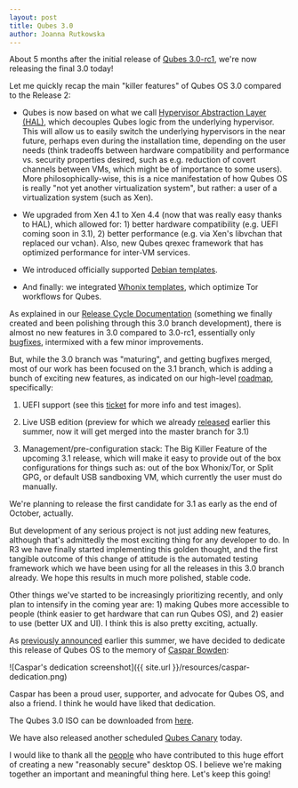 ```yaml
---
layout: post
title: Qubes 3.0
author: Joanna Rutkowska
---
```


About 5 months after the initial release of [Qubes 3.0-rc1](http://blog.invisiblethings.org/2015/04/23/qubes-30rc1-and-roadmap.html), we're
now releasing the final 3.0 today!

Let me quickly recap the main "killer features" of Qubes OS 3.0 compared to the
Release 2:

* Qubes is now based on what we call [Hypervisor Abstraction Layer
  (HAL)](http://blog.invisiblethings.org/2013/03/21/introducing-qubes-odyssey-framework.html),
  which decouples Qubes logic from the underlying hypervisor. This will allow us
  to easily switch the underlying hypervisors in the near future, perhaps even
  during the installation time, depending on the user needs (think tradeoffs
  between hardware compatibility and performance vs. security properties
  desired, such as e.g.  reduction of covert channels between VMs, which might
  be of importance to some users). More philosophically-wise, this is a nice
  manifestation of how Qubes OS is really "not yet another virtualization
  system", but rather: a user of a virtualization system (such as Xen).

* We upgraded from Xen 4.1 to Xen 4.4 (now that was really easy thanks to HAL),
  which allowed for: 1) better hardware compatibility (e.g. UEFI coming soon in
  3.1), 2) better performance (e.g. via Xen's libvchan that replaced our vchan).
  Also, new Qubes qrexec framework that has optimized performance for inter-VM
  services.

* We introduced officially supported [Debian
  templates](https://www.qubes-os.org/doc/Templates/Debian/).

* And finally: we integrated [Whonix
  templates](https://www.whonix.org/wiki/Qubes), which optimize Tor workflows
  for Qubes.

As explained in our [Release Cycle
Documentation](https://www.qubes-os.org/doc/VersionScheme/) (something we
finally created and been polishing through this 3.0 branch development), there
is almost no new features in 3.0 compared to 3.0-rc1, essentially only
[bugfixes](https://github.com/QubesOS/qubes-issues/issues?q=is%3Aissue+milestone%3A%22Release+3.0%22+is%3Aclosed),
intermixed with a few minor improvements.

But, while the 3.0 branch was "maturing", and getting bugfixes merged, most of
our work has been focused on the 3.1 branch, which is adding a bunch of
exciting new features, as indicated on our high-level
[roadmap](https://github.com/rootkovska/qubes-roadmap), specifically:

1. UEFI support (see this
   [ticket](https://github.com/QubesOS/qubes-issues/issues/794) for more info
   and test images).

2. Live USB edition (preview for which we already
   [released](https://groups.google.com/forum/#!msg/qubes-users/IQdCEpkooto/iyMh3LuzCAAJ)
   earlier this summer, now it will get merged into the master branch for 3.1)

3. Management/pre-configuration stack: The Big Killer Feature of the upcoming
   3.1 release, which will make it easy to provide out of the box configurations
   for things such as: out of the box Whonix/Tor, or Split GPG, or default USB
   sandboxing VM, which currently the user must do manually.

We're planning to release the first candidate for 3.1 as early as the end of
October, actually.

But development of any serious project is not just adding new features, although
that's admittedly the most exciting thing for any developer to do. In
R3 we have finally started implementing this golden thought, and the first
tangible outcome of this change of attitude is the automated testing framework
which we have been using for all the releases in this 3.0 branch already. We
hope this results in much more polished, stable code.

Other things we've started to be increasingly prioritizing recently, and only
plan to intensify in the coming year are: 1) making Qubes more accessible to
people (think easier to get hardware that can run Qubes OS), and 2) easier to
use (better UX and UI). I think this is also pretty exciting, actually.

As [previously
announced](http://blog.invisiblethings.org/2015/07/10/caspar.html) earlier this
summer, we have decided to dedicate this release of Qubes OS to the memory of
[Caspar Bowden](https://en.wikipedia.org/wiki/Caspar_Bowden):

![Caspar's dedication screenshot]({{ site.url }}/resources/caspar-dedication.png)

Caspar has been a proud user, supporter, and advocate for Qubes OS, and also a
friend. I think he would have liked that dedication.

The Qubes 3.0 ISO can be downloaded from
[here](https://www.qubes-os.org/downloads/).

We have also released another scheduled [Qubes
Canary](https://github.com/QubesOS/qubes-secpack/blob/master/canaries/canary-005-2015.txt)
today.

I would like to thank all the [people](https://www.qubes-os.org/people/) who
have contributed to this huge effort of creating a new "reasonably secure"
desktop OS. I believe we're making together an important and meaningful thing
here. Let's keep this going!
